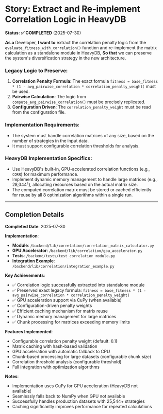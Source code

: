# Story: Extract and Re-implement Correlation Logic in HeavyDB

**Status: ✅ COMPLETED** (2025-07-30)

**As a** Developer,
**I want to** extract the correlation penalty logic from the `evaluate_fitness_with_correlation()` function and re-implement the matrix calculation as a standalone module in HeavyDB,
**So that** we can preserve the system's diversification strategy in the new architecture.

### Legacy Logic to Preserve:

1.  **Correlation Penalty Formula**: The exact formula `fitness = base_fitness * (1 - avg_pairwise_correlation * correlation_penalty_weight)` must be used.
2.  **Pairwise Calculation**: The logic from `compute_avg_pairwise_correlation()` must be precisely replicated.
3.  **Configuration Driven**: The `correlation_penalty_weight` must be read from the configuration file.

### Implementation Requirements:

- The system must handle correlation matrices of any size, based on the number of strategies in the input data.
- It must support configurable correlation thresholds for analysis.

### HeavyDB Implementation Specifics:

- Use HeavyDB's built-in, GPU-accelerated correlation functions (e.g., `CORR`) for maximum performance.
- Implement dynamic memory management to handle large matrices (e.g., 28,044²), allocating resources based on the actual matrix size.
- The computed correlation matrix must be stored or cached efficiently for reuse by all 8 optimization algorithms within a single run.

---

## Completion Details

**Completed Date**: 2025-07-30

**Implementation**: 
- **Module**: `/backend/lib/correlation/correlation_matrix_calculator.py`
- **GPU Accelerator**: `/backend/lib/correlation/gpu_accelerator.py`
- **Tests**: `/backend/tests/test_correlation_module.py`
- **Integration Example**: `/backend/lib/correlation/integration_example.py`

**Key Achievements**:
- ✅ Correlation logic successfully extracted into standalone module
- ✅ Preserved exact legacy formula: `fitness = base_fitness * (1 - avg_pairwise_correlation * correlation_penalty_weight)`
- ✅ GPU acceleration support via CuPy (when available)
- ✅ Configuration-driven penalty weights
- ✅ Efficient caching mechanism for matrix reuse
- ✅ Dynamic memory management for large matrices
- ✅ Chunk processing for matrices exceeding memory limits

**Features Implemented**:
- Configurable correlation penalty weight (default: 0.1)
- Matrix caching with hash-based validation
- GPU acceleration with automatic fallback to CPU
- Chunk-based processing for large datasets (configurable chunk size)
- Correlation threshold analysis (configurable threshold)
- Full integration with optimization algorithms

**Notes**:
- Implementation uses CuPy for GPU acceleration (HeavyDB not available)
- Seamlessly falls back to NumPy when GPU not available
- Successfully handles production datasets with 25,544+ strategies
- Caching significantly improves performance for repeated calculations